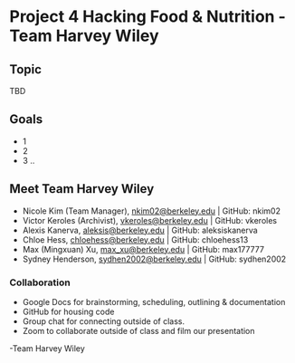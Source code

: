 # Project 4 Hacking Food & Nutrition - Team Harvey Wiley 

## Topic
TBD

## Goals
- 1
- 2
- 3 ..

## Meet Team Harvey Wiley 
- Nicole Kim (Team Manager), nkim02@berkeley.edu | GitHub: nkim02
- Victor Keroles (Archivist), vkeroles@berkeley.edu | GitHub: vkeroles 
- Alexis Kanerva, aleksis@berkeley.edu | GitHub: aleksiskanerva
- Chloe Hess, chloehess@berkeley.edu | GitHub: chloehess13
- Max (Mingxuan) Xu, max_xu@berkeley.edu | GitHub: max177777
- Sydney Henderson, sydhen2002@berkeley.edu | GitHub: sydhen2002

### Collaboration
- Google Docs for brainstorming, scheduling, outlining & documentation
- GitHub for housing code
- Group chat for connecting outside of class.
- Zoom to collaborate outside of class and film our presentation

-Team Harvey Wiley 
